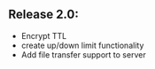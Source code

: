 Release 2.0:
-----------------
- Encrypt TTL
- create up/down limit functionality
- Add file transfer support to server
